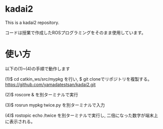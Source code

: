 # kadai2
This is a kadai2 repository.

コードは授業で作成したROSプログラミングをそのまま使用しています。

# 使い方
以下の(1)~(4)の手順で動作します

(1)$ cd catkin_ws/src/mypkg を行い, $ git cloneでリポジトリを複製する。
https://github.com/yamadatestsan/kadai2.git

(2)$ roscore & を別ターミナルで実行

(3)$ rosrun mypkg twice.py を別ターミナルで入力

(4)$ rostopic echo /twice を別ターミナルで実行し, 二倍になった数字が端末上に表示される。
